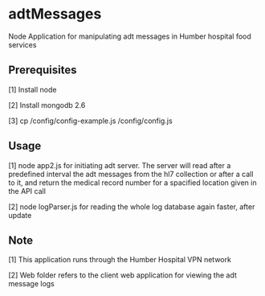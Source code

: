 ﻿# adtMessages

Node Application for manipulating adt messages in Humber hospital food services

## Prerequisites

[1] Install node

[2] Install mongodb 2.6

[3] cp /config/config-example.js /config/config.js


## Usage

[1] node app2.js for initiating adt server.
    The server will read after a predefined interval the adt messages from the hl7 collection
    or after a call to it, and return the medical record number for a spacified location given
    in the API call

[2] node logParser.js for reading the whole log database again faster, after update


## Note

[1] This application runs through the Humber Hospital VPN network

[2] Web folder refers to the client web application for viewing the adt message logs



